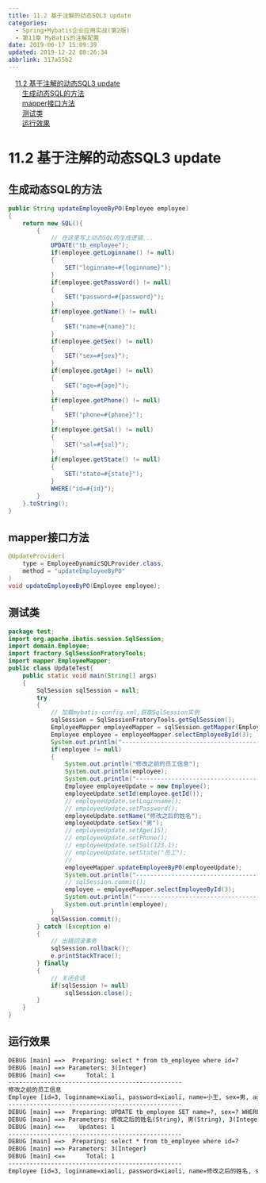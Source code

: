 ```yaml
---
title: 11.2 基于注解的动态SQL3 update
categories: 
  - Spring+Mybatis企业应用实战(第2版)
  - 第11章 MyBatis的注解配置
date: 2019-06-17 15:09:39
updated: 2019-12-22 08:26:34
abbrlink: 317a55b2
---
```

<div id='my_toc'><a href="/JavaReadingNotes/317a55b2/#11-2-基于注解的动态SQL3-update" class="header_1">11.2 基于注解的动态SQL3 update</a><br><a href="/JavaReadingNotes/317a55b2/#生成动态SQL的方法" class="header_2">生成动态SQL的方法</a><br><a href="/JavaReadingNotes/317a55b2/#mapper接口方法" class="header_2">mapper接口方法</a><br><a href="/JavaReadingNotes/317a55b2/#测试类" class="header_2">测试类</a><br><a href="/JavaReadingNotes/317a55b2/#运行效果" class="header_2">运行效果</a><br></div>
<style>.header_1{margin-left: 1em;}.header_2{margin-left: 2em;}.header_3{margin-left: 3em;}.header_4{margin-left: 4em;}.header_5{margin-left: 5em;}.header_6{margin-left: 6em;}</style>
<!--more-->
<script>if (navigator.platform.search('arm')==-1){document.getElementById('my_toc').style.display = 'none';}var e,p = document.getElementsByTagName('p');while (p.length>0) {e = p[0];e.parentElement.removeChild(e);}</script>

<!--end-->
# 11.2 基于注解的动态SQL3 update #
## 生成动态SQL的方法 ##
```java
public String updateEmployeeByPO(Employee employee)
{
    return new SQL(){
        {
            // 在这里写上动态SQL的生成逻辑...
            UPDATE("tb_employee");
            if(employee.getLoginname() != null)
            {
                SET("loginname=#{loginname}");
            }
            if(employee.getPassword() != null)
            {
                SET("password=#{password}");
            }
            if(employee.getName() != null)
            {
                SET("name=#{name}");
            }
            if(employee.getSex() != null)
            {
                SET("sex=#{sex}");
            }
            if(employee.getAge() != null)
            {
                SET("age=#{age}");
            }
            if(employee.getPhone() != null)
            {
                SET("phone=#{phone}");
            }
            if(employee.getSal() != null)
            {
                SET("sal=#{sal}");
            }
            if(employee.getState() != null)
            {
                SET("state=#{state}");
            }
            WHERE("id=#{id}");
        }
    }.toString();
}
```
## mapper接口方法 ##
```java
@UpdateProvider(
    type = EmployeeDynamicSQLProvider.class,
    method = "updateEmployeeByPO"
)
void updateEmployeeByPO(Employee employee);
```
## 测试类 ##
```java
package test;
import org.apache.ibatis.session.SqlSession;
import domain.Employee;
import fractory.SqlSessionFratoryTools;
import mapper.EmployeeMapper;
public class UpdateTest{
    public static void main(String[] args)
    {
        SqlSession sqlSession = null;
        try
        {
            // 加载mybatis-config.xml,获取SqlSession实例
            sqlSession = SqlSessionFratoryTools.getSqlSession();
            EmployeeMapper employeeMapper = sqlSession.getMapper(EmployeeMapper.class);
            Employee employee = employeeMapper.selectEmployeeById(3);
            System.out.println("-------------------------------------------------");
            if(employee != null)
            {
                System.out.println("修改之前的员工信息");
                System.out.println(employee);
                System.out.println("-------------------------------------------------");
                Employee employeeUpdate = new Employee();
                employeeUpdate.setId(employee.getId());
                // employeeUpdate.setLoginname();
                // employeeUpdate.setPassword();
                employeeUpdate.setName("修改之后的姓名");
                employeeUpdate.setSex("男");
                // employeeUpdate.setAge(15);
                // employeeUpdate.setPhone();
                // employeeUpdate.setSal(123.1);
                // employeeUpdate.setState("员工");
                //
                employeeMapper.updateEmployeeByPO(employeeUpdate);
                System.out.println("-------------------------------------------------");
                // sqlSession.commit();
                employee = employeeMapper.selectEmployeeById(3);
                System.out.println("-------------------------------------------------");
                System.out.println(employee);
            }
            sqlSession.commit();
        } catch (Exception e)
        {
            // 出错回滚事务
            sqlSession.rollback();
            e.printStackTrace();
        } finally
        {
            // 关闭会话
            if(sqlSession != null)
                sqlSession.close();
        }
    }
}
```
## 运行效果 ##
```cmd
DEBUG [main] ==>  Preparing: select * from tb_employee where id=? 
DEBUG [main] ==> Parameters: 3(Integer)
DEBUG [main] <==      Total: 1
-------------------------------------------------
修改之前的员工信息
Employee [id=3, loginname=xiaoli, password=xiaoli, name=小王, sex=男, age=15, phone=123456789123, sal=123.1, state=员工]
-------------------------------------------------
DEBUG [main] ==>  Preparing: UPDATE tb_employee SET name=?, sex=? WHERE (id=?) 
DEBUG [main] ==> Parameters: 修改之后的姓名(String), 男(String), 3(Integer)
DEBUG [main] <==    Updates: 1
-------------------------------------------------
DEBUG [main] ==>  Preparing: select * from tb_employee where id=? 
DEBUG [main] ==> Parameters: 3(Integer)
DEBUG [main] <==      Total: 1
-------------------------------------------------
Employee [id=3, loginname=xiaoli, password=xiaoli, name=修改之后的姓名, sex=男, age=15, phone=123456789123, sal=123.1, state=员工]
```

